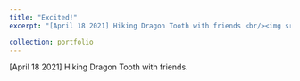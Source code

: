 ```yaml
---
title: "Excited!"
excerpt: "[April 18 2021] Hiking Dragon Tooth with friends <br/><img src='/images/mmexport1618727219248.jpg'><img src='/images/mmexport1618800554282.jpg'><img src='/images/mmexport1618800536583.jpg'>"

collection: portfolio
---
```


[April 18 2021] Hiking Dragon Tooth with friends.
